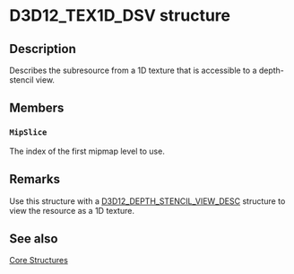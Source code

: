 # D3D12_TEX1D_DSV structure

## Description

Describes the subresource from a 1D texture that is accessible to a depth-stencil view.

## Members

### `MipSlice`

The index of the first mipmap level to use.

## Remarks

Use this structure with a [D3D12_DEPTH_STENCIL_VIEW_DESC](https://learn.microsoft.com/windows/desktop/api/d3d12/ns-d3d12-d3d12_depth_stencil_view_desc) structure to view the resource as a 1D texture.

## See also

[Core Structures](https://learn.microsoft.com/windows/desktop/direct3d12/direct3d-12-structures)